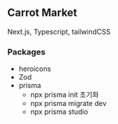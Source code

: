 ## Carrot Market
Next.js, Typescript, tailwindCSS

### Packages
- heroicons
- Zod
- prisma
    - npx prisma init 초기화
    - npx prisma migrate dev
    - npx prisma studio